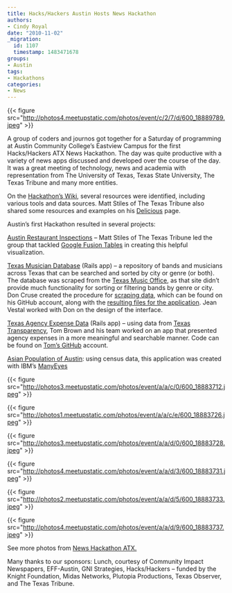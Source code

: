 ```yaml
---
title: Hacks/Hackers Austin Hosts News Hackathon
authors:
- Cindy Royal
date: "2010-11-02"
_migration:
  id: 1107
  timestamp: 1483471678
groups:
- Austin
tags:
- Hackathons
categories:
- News
---
```


{{< figure src="http://photos4.meetupstatic.com/photos/event/c/2/7/d/600_18889789.jpeg" >}}

A group of coders and journos got together for a Saturday of programming at Austin Community College&#8217;s Eastview Campus for the first Hacks/Hackers ATX News Hackathon. The day was quite productive with a variety of news apps discussed and developed over the course of the day. It was a great meeting of technology, news and academia with representation from The University of Texas, Texas State University, The Texas Tribune and many more entities.

On the [Hackathon&#8217;s Wiki][1], several resources were identified, including various tools and data sources. Matt Stiles of The Texas Tribune also shared some resources and examples on his [Delicious][2] page.

Austin&#8217;s first Hackathon resulted in several projects:

[Austin Restaurant Inspections][3] &#8211; Matt Stiles of The Texas Tribune led the group that tackled [Google Fusion Tables][4] in creating this helpful visualization.

[Texas Musician Database][5] (Rails app) &#8211; a repository of bands and musicians across Texas that can be searched and sorted by city or genre (or both). The database was scraped from the [Texas Music Office][6], as that site didn&#8217;t provide much functionality for sorting or filtering bands by genre or city. Don Cruse created the procedure for [scraping data][7], which can be found on his GitHub account, along with the [resulting files for the application][8]. Jean Vestal worked with Don on the design of the interface.

[Texas Agency Expense Data][9] (Rails app) &#8211; using data from [Texas Transparency][10], Tom Brown and his team worked on an app that presented agency expenses in a more meaningful and searchable manner. Code can be found on [Tom&#8217;s GitHub][11] account.

[Asian Population of Austin][12]: [][12]using census data, this application was created with IBM&#8217;s [ManyEyes][13]

{{< figure src="http://photos3.meetupstatic.com/photos/event/a/a/c/0/600_18883712.jpeg" >}}

{{< figure src="http://photos1.meetupstatic.com/photos/event/a/a/c/e/600_18883726.jpeg" >}}

{{< figure src="http://photos3.meetupstatic.com/photos/event/a/a/d/0/600_18883728.jpeg" >}}

{{< figure src="http://photos4.meetupstatic.com/photos/event/a/a/d/3/600_18883731.jpeg" >}}

{{< figure src="http://photos2.meetupstatic.com/photos/event/a/a/d/5/600_18883733.jpeg" >}}

{{< figure src="http://photos4.meetupstatic.com/photos/event/a/a/d/9/600_18883737.jpeg" >}}

See more photos from [News Hackathon ATX.][14]

Many thanks to our sponsors: Lunch, courtesy of Community Impact Newspapers, EFF-Austin, GNI Strategies, Hacks/Hackers &#8211; funded by the Knight Foundation, Midas Networks, Plutopia Productions, Texas Observer, and The Texas Tribune.

 [1]: http://hackathonaustin.pbworks.com/w/page/Tools-and-Sources
 [2]: http://www.delicious.com/mattstiles
 [3]: http://mattstil.es/austin-restaurant-inspections/
 [4]: tables.googlelabs.com/
 [5]: http://texasmusic.heroku.com/
 [6]: http://www.governor.state.tx.us/music/musicians/talent/talent/
 [7]: http://github.com/doncruse/Texas-Music-Office-Scraper
 [8]: http://github.com/doncruse/Texas-Music-App
 [9]: http://
 [10]: http://www.texastransparency.org/moneygoes/
 [11]: http://github.com/herestomwiththeweather/texasmoney
 [12]: http://manyeyes.alphaworks.ibm.com/manyeyes/visualizations/asian-foreign-born-population-city
 [13]: http://manyeyes.alphaworks.ibm.com/manyeyes/
 [14]: http://bit.ly/9kn8Iq